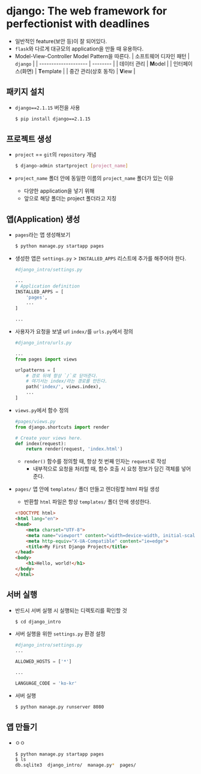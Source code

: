 # django: The web framework for perfectionist with deadlines

- 일반적인 feature(보안 등)이 잘 되어있다.
- `flask`와 다르게 대규모의 application을 만들 때 유용하다.
- Model-View-Controller Model Pattern을 따른다.
    | 소프트웨어 디자인 패턴 | `django` |
    | -------------------- | -------- |
    | 데이터 관리 | **M**odel |
    | 인터페이스(화면) | **T**emplate |
    | 중간 관리(상호 동작) | **V**iew |

## 패키지 설치

- `django==2.1.15` 버전을 사용
    ```bash
    $ pip install django==2.1.15
    ```

## 프로젝트 생성

- `project` == `git`의 `repository` 개념
    ```bash
    $ django-admin startproject [project_name]
    ```

- `project_name` 폴더 안에 동일한 이름의 `project_name` 폴더가 있는 이유
    - 다양한 application을 넣기 위해
    - 앞으로 해당 폴더는 project 폴더라고 지칭

## 앱(Application) 생성

- `pages`라는 앱 생성해보기
    ```bash
    $ python manage.py startapp pages
    ```

- 생성한 앱은 `settings.py` > `INSTALLED_APPS` 리스트에 추가를 해주어야 한다.
    ```python
    #django_intro/settings.py

    ...
    # Application definition
    INSTALLED_APPS = [
        'pages',
        ...
    ]

    ...
    ```

- 사용자가 요청을 보낼 url `index/`를 `urls.py`에서 정의
    ```python
    #django_intro/urls.py

    ...
    from pages import views

    urlpatterns = [
        # 경로 뒤에 항상 `/`로 닫아준다.
        # 여기서는 index/라는 경로를 만든다.
        path('index/', views.index),
        ...
    ]
    ```

- `views.py`에서 함수 정의
    ```python
    #pages/views.py
    from django.shortcuts import render

    # Create your views here.
    def index(request):
        return render(request, 'index.html')
    ```
    - `render()` 함수를 정의할 때, 항상 첫 번째 인자는 `request`로 작성
        - 내부적으로 요청을 처리할 때, 함수 호출 시 요청 정보가 담긴 객체를 넣어준다.

- `pages/` 앱 안에 `templates/` 폴더 만들고 렌더링할 html 파일 생성
    - 반환할 `html` 파일은 항상 `templates/` 폴더 안에 생성한다.
    ```html
    <!DOCTYPE html>
    <html lang="en">
    <head>
        <meta charset="UTF-8">
        <meta name="viewport" content="width=device-width, initial-scale=1.0">
        <meta http-equiv="X-UA-Compatible" content="ie=edge">
        <title>My First Django Project</title>
    </head>
    <body>
        <h1>Hello, world!</h1>
    </body>
    </html>
    ```


## 서버 실행

- 반드시 서버 실행 시 실행되는 디렉토리를 확인할 것
    ```bash
    $ cd django_intro
    ```

- 서버 실행을 위한 `settings.py` 환경 설정
    ```python
    #django_intro/settings.py
    ...
    
    ALLOWED_HOSTS = ['*']

    ...

    LANGUAGE_CODE = 'ko-kr'
    ```

- 서버 실행
    ```bash
    $ python manage.py runserver 8080
    ```

## 앱 만들기

- ㅇㅇ
    ```bash
    $ python manage.py startapp pages
    $ ls
    db.sqlite3  django_intro/  manage.py*  pages/
    ```